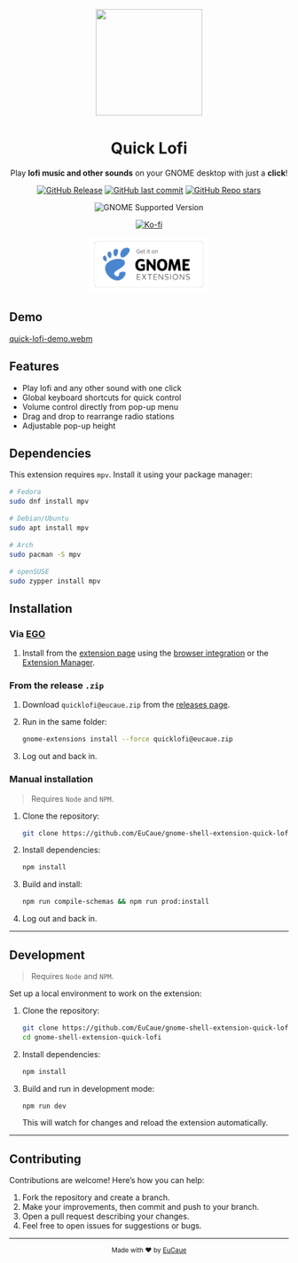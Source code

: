 <div align="center">

<img src="./icon.svg" width="192px" height="192px" />

# Quick Lofi

Play **lofi music and other sounds** on your GNOME desktop with just a **click**!

[![GitHub Release](https://img.shields.io/github/v/release/EuCaue/quick-lofi?include_prereleases&sort=date&display_name=release&style=for-the-badge&logo=github&)](https://github.com/EuCaue/quick-lofi/releases)
[![GitHub last commit](https://img.shields.io/github/last-commit/EuCaue/quick-lofi?style=for-the-badge&logo=github&color=blue)](https://github.com/EuCaue/quick-lofi/commits/master)
[![GitHub Repo stars](https://img.shields.io/github/stars/EuCaue/quick-lofi?style=for-the-badge&logo=github)](https://github.com/EuCaue/quick-lofi/stargazers)

![GNOME Supported Version](https://img.shields.io/badge/dynamic/json?url=https%3A%2F%2Fgithub.com%2FEuCaue%2Fgnome-shell-extension-quick-lofi%2Fraw%2Fmaster%2Fsrc%2Fmetadata.json&query=%24%5B'shell-version'%5D&style=for-the-badge&logo=gnome&label=Compatible%20with%20GNOME)

[![Ko-fi](https://img.shields.io/badge/Ko--fi-Buy%20Me%20a%20Coffee-ff5f5f?logo=kofi&logoColor=white&style=for-the-badge)](https://ko-fi.com/eucaue)

[<img height="100" src="https://github.com/andyholmes/gnome-shell-extensions-badge/raw/master/get-it-on-ego.png">](https://extensions.gnome.org/extension/6904/quick-lofi/)

</div>

## Demo

[quick-lofi-demo.webm](https://github.com/EuCaue/gnome-shell-extension-quick-lofi/assets/69485603/351f34da-023c-4b28-94d6-b49ca83aa34d)

## Features

- Play lofi and any other sound with one click
- Global keyboard shortcuts for quick control
- Volume control directly from pop-up menu
- Drag and drop to rearrange radio stations
- Adjustable pop-up height

## Dependencies

This extension requires `mpv`. Install it using your package manager:

```bash
# Fedora
sudo dnf install mpv
```

```bash
# Debian/Ubuntu
sudo apt install mpv
```

```bash
# Arch
sudo pacman -S mpv
```

```bash
# openSUSE
sudo zypper install mpv
```

## Installation

### Via [EGO](https://extensions.gnome.org/extension/6904/quick-lofi/)

1. Install from the [extension page](https://extensions.gnome.org/extension/6904/quick-lofi/) using the [browser integration](https://gnome.pages.gitlab.gnome.org/gnome-browser-integration/pages/installation-guide.html#fedora_linux) or the [Extension Manager](https://flathub.org/apps/com.mattjakeman.ExtensionManager).

### From the release `.zip`

1. Download `quicklofi@eucaue.zip` from the [releases page](https://github.com/EuCaue/gnome-shell-extension-quick-lofi/releases).
2. Run in the same folder:

   ```bash
   gnome-extensions install --force quicklofi@eucaue.zip
   ```

3. Log out and back in.

### Manual installation

> Requires `Node` and `NPM`.

1. Clone the repository:

   ```bash
   git clone https://github.com/EuCaue/gnome-shell-extension-quick-lofi.git
   ```

2. Install dependencies:

   ```bash
   npm install
   ```

3. Build and install:

   ```bash
   npm run compile-schemas && npm run prod:install
   ```

4. Log out and back in.

---

## Development

> Requires `Node` and `NPM`.

Set up a local environment to work on the extension:

1. Clone the repository:

   ```bash
   git clone https://github.com/EuCaue/gnome-shell-extension-quick-lofi.git
   cd gnome-shell-extension-quick-lofi
   ```

2. Install dependencies:

   ```bash
   npm install
   ```

3. Build and run in development mode:

   ```bash
   npm run dev
   ```

   This will watch for changes and reload the extension automatically.

---

## Contributing

Contributions are welcome! Here’s how you can help:

1. Fork the repository and create a branch.
2. Make your improvements, then commit and push to your branch.
3. Open a pull request describing your changes.
4. Feel free to open issues for suggestions or bugs.

---

<small>
  <div align="center">
    Made with ❤️  by  <a href="https://www.github.com/EuCaue" target="_blank">EuCaue</a>
  </div>
</small>
